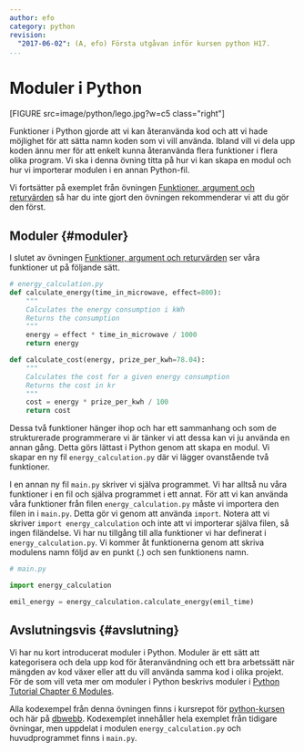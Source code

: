 ```yaml
---
author: efo
category: python
revision:
  "2017-06-02": (A, efo) Första utgåvan inför kursen python H17.
...
```

Moduler i Python
==================================

[FIGURE src=image/python/lego.jpg?w=c5 class="right"]

Funktioner i Python gjorde att vi kan återanvända kod och att vi hade möjlighet för att sätta namn koden som vi vill använda. Ibland vill vi dela upp koden ännu mer för att enkelt kunna återanvända flera funktioner i flera olika program. Vi ska i denna övning titta på hur vi kan skapa en modul och hur vi importerar modulen i en annan Python-fil.



<!--more-->



Vi fortsätter på exemplet från övningen [Funktioner, argument och returvärden](kunskap/funktioner-argument-och-returvarden) så har du inte gjort den övningen rekommenderar vi att du gör den först.



Moduler {#moduler}
--------------------------------------
I slutet av övningen [Funktioner, argument och returvärden](kunskap/funktioner-argument-och-returvarden) ser våra funktioner ut på följande sätt.

```python
# energy_calculation.py
def calculate_energy(time_in_microwave, effect=800):
    """
    Calculates the energy consumption i kWh
    Returns the consumption
    """
    energy = effect * time_in_microwave / 1000
    return energy

def calculate_cost(energy, prize_per_kwh=78.04):
    """
    Calculates the cost for a given energy consumption
    Returns the cost in kr
    """
    cost = energy * prize_per_kwh / 100
    return cost
```

Dessa två funktioner hänger ihop och har ett sammanhang och som de strukturerade programmerare vi är tänker vi att dessa kan vi ju använda en annan gång. Detta görs lättast i Python genom att skapa en modul. Vi skapar en ny fil `energy_calculation.py` där vi lägger ovanstående två funktioner.

I en annan ny fil `main.py` skriver vi själva programmet. Vi har alltså nu våra funktioner i en fil och själva programmet i ett annat. För att vi kan använda våra funktioner från filen `energy_calculation.py` måste vi importera den filen in i `main.py`. Detta gör vi genom att använda `import`. Notera att vi skriver `import energy_calculation` och inte att vi importerar själva filen, så ingen filändelse. Vi har nu tillgång till alla funktioner vi har definerat i `energy_calculation.py`. Vi kommer åt funktionerna genom att skriva modulens namn följd av en punkt (.) och sen funktionens namn.

```python
# main.py

import energy_calculation

emil_energy = energy_calculation.calculate_energy(emil_time)
```



Avslutningsvis {#avslutning}
--------------------------------------
Vi har nu kort introducerat moduler i Python. Moduler är ett sätt att kategorisera och dela upp kod för återanvändning och ett bra arbetssätt när mängden av kod växer eller att du vill använda samma kod i olika projekt. För de som vill veta mer om moduler i Python beskrivs moduler i [Python Tutorial Chapter 6 Modules](https://docs.python.org/3/tutorial/modules.html).

Alla kodexempel från denna övningen finns i kursrepot för [python-kursen](https://github.com/dbwebb-se/python/tree/master/example/functions) och här på [dbwebb](https://dbwebb.se/repo/python/example/functions). Kodexemplet innehåller hela exemplet från tidigare övningar, men uppdelat i modulen `energy_calculation.py` och huvudprogrammet finns i `main.py`.
